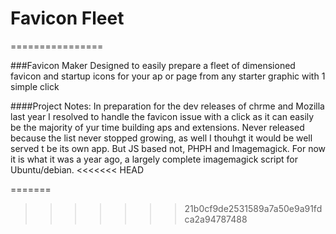 # Favicon Fleet
================

###Favicon Maker
Designed to easily prepare a fleet of dimensioned favicon and startup icons for your ap or page from any starter graphic with 1 simple click

####Project Notes: 
In preparation for the dev releases of chrme and Mozilla last year I resolved to handle the favicon issue with a click as it can easily be the majority of yur time building aps and extensions. Never released because the list never stopped growing, as well I thouhgt it would be well served t be its own app. But JS based not, PHPH and Imagemagick. For now it is what it was a year ago, a largely complete imagemagick script for Ubuntu/debian.
<<<<<<< HEAD

=======
>>>>>>> 21b0cf9de2531589a7a50e9a91fdca2a94787488
